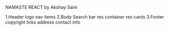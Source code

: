 NAMASTE REACT by Akshay Saini

1.Header
    logo
    nav items
2.Body
    Search bar
    res container
        res cards
3.Footer
    copyright
    links
    address
    contact info